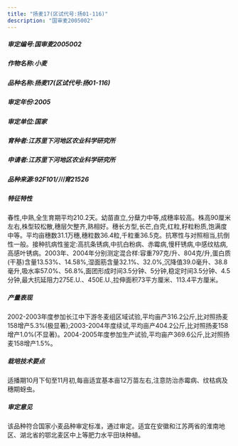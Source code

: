 ```yaml
---
title: "扬麦17(区试代号:扬01-116)"
description: "国审麦2005002"
---
```

##### 审定编号:国审麦2005002

##### 作物名称:小麦

##### 品种名称:扬麦17(区试代号:扬01-116)

##### 审定年份:2005

##### 审定单位:国家

##### 育种者:江苏里下河地区农业科学研究所

##### 申请者:江苏里下河地区农业科学研究所

##### 品种来源:92F101/川育21526

##### 特征特性
春性,中熟,全生育期平均210.2天。幼苗直立,分蘖力中等,成穗率较高。株高90厘米左右,株型较松散,穗层欠整齐,熟相好。穗长方型,长芒,白壳,红粒,籽粒粉质,饱满度中等。平均亩穗数31.1万穗,穗粒数36.4粒,千粒重36.5克。抗寒性与对照相当,抗倒性一般。接种抗病性鉴定:高抗条锈病,中抗白粉病、赤霉病,慢秆锈病,中感纹枯病,高感叶锈病。2003年、2004年分别测定混合样:容重797克/升、804克/升,蛋白质(干基)含量13.53%、14.58%,湿面筋含量32.1%、32.0%,沉降值39.0毫升、38.8毫升,吸水率57.0%、56.8%,面团形成时间3.5分钟、5分钟,稳定时间3.5分钟、4.5分钟,最大抗延阻力275E.U.、450E.U.,拉伸面积73平方厘米、113.4平方厘米。

##### 产量表现
2002-2003年度参加长江中下游冬麦组区域试验,平均亩产316.2公斤,比对照扬麦158增产5.3%(极显著);2003-2004年度续试,平均亩产404.2公斤,比对照扬麦158增产1.0%(不显著)。2004-2005年度参加生产试验,平均亩产369.6公斤,比对照扬麦158增产1.5%。

##### 栽培技术要点
适播期10月下旬至11月初,每亩适宜基本亩12万苗左右,注意防治赤霉病、纹枯病及穗期蚜虫。

##### 审定意见
该品种符合国家小麦品种审定标准，通过审定。适宜在安徽和江苏两省的淮南地区、湖北省的鄂北麦区中上等肥力水平田块种植。
